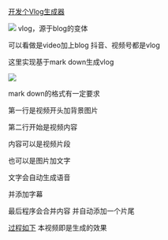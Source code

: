 [开发个Vlog生成器](/Users/walker/workspace/python-vlog/data/bg.png)

[](/Users/walker/workspace/python-vlog/data/vlog.mp4)

![](/Users/walker/workspace/python-vlog/data/vlog.png)
vlog，源于blog的变体

可以看做是video加上blog
抖音、视频号都是vlog

这里实现基于mark down生成vlog

[](/Users/walker/workspace/python-vlog/data/markdown.mp4)

![](/Users/walker/workspace/python-vlog/data/example.png)

mark down的格式有一定要求

第一行是视频开头加背景图片

第二行开始是视频内容

内容可以是视频片段

也可以是图片加文字

文字会自动生成语音

并添加字幕

最后程序会合并内容
并自动添加一个片尾

[过程如下](/Users/walker/workspace/python-vlog/data/script.mp4)
[](/Users/walker/workspace/python-vlog/data/result.jpg)
本视频即是生成的效果